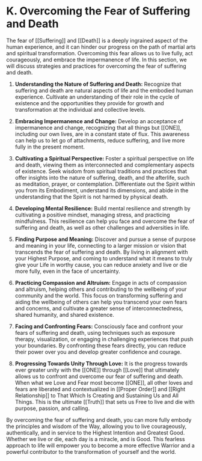 # K. Overcoming the Fear of Suffering and Death

The fear of [[Suffering]] and [[Death]] is a deeply ingrained aspect of the human experience, and it can hinder our progress on the path of martial arts and spiritual transformation. Overcoming this fear allows us to live fully, act courageously, and embrace the impermanence of life. In this section, we will discuss strategies and practices for overcoming the fear of suffering and death.

1.  **Understanding the Nature of Suffering and Death:** Recognize that suffering and death are natural aspects of life and the embodied human experience. Cultivate an understanding of their role in the cycle of existence and the opportunities they provide for growth and transformation at the individual and collective levels. 
    
2.  **Embracing Impermanence and Change:** Develop an acceptance of impermanence and change, recognizing that all things but [[ONE]], including our own lives, are in a constant state of flux. This awareness can help us to let go of attachments, reduce suffering, and live more fully in the present moment.
    
3.  **Cultivating a Spiritual Perspective:** Foster a spiritual perspective on life and death, viewing them as interconnected and complementary aspects of existence. Seek wisdom from spiritual traditions and practices that offer insights into the nature of suffering, death, and the afterlife, such as meditation, prayer, or contemplation. Differentiate out the Spirit within you from its Embodiment, understand its dimensions, and abide in the understanding that the Spirit is not harmed by physical death. 
    
4.  **Developing Mental Resilience:** Build mental resilience and strength by cultivating a positive mindset, managing stress, and practicing mindfulness. This resilience can help you face and overcome the fear of suffering and death, as well as other challenges and adversities in life.
    
5.  **Finding Purpose and Meaning:** Discover and pursue a sense of purpose and meaning in your life, connecting to a larger mission or vision that transcends the fear of suffering and death. By living in alignment with your Highest Purpose, and coming to understand what it means to truly give your Life in worthy cause, you can reduce anxiety and live or die more fully, even in the face of uncertainty.
    
6.  **Practicing Compassion and Altruism:** Engage in acts of compassion and altruism, helping others and contributing to the wellbeing of your community and the world. This focus on transforming suffering and aiding the wellbeing of others can help you transcend your own fears and concerns, and cultivate a greater sense of interconnectedness, shared humanity, and shared existence.
    
7.  **Facing and Confronting Fears:** Consciously face and confront your fears of suffering and death, using techniques such as exposure therapy, visualization, or engaging in challenging experiences that push your boundaries. By confronting these fears directly, you can reduce their power over you and develop greater confidence and courage.
    
8. **Progressing Towards Unity Through Love:** It is the progress towards ever greater unity with the [[ONE]] through [[Love]] that ultimately allows us to confront and overcome our fear of suffering and death. When what we Love and Fear most become [[ONE]], all other loves and fears are liberated and contextualized in [[Proper Order]] and [[Right Relationship]] to That Which Is Creating and Sustaining Us and All Things. This is the ultimate [[Truth]] that sets us Free to live and die with purpose, passion, and calling. 

By overcoming the fear of suffering and death, you can more fully embody the principles and wisdom of the Way, allowing you to live courageously, authentically, and in service to the Highest Intention and Greatest Good. Whether we live or die, each day is a miracle, and is Good. This fearless approach to life will empower you to become a more effective Warrior and a powerful contributor to the transformation of yourself and the world.